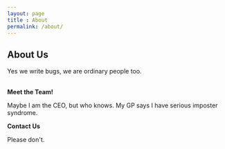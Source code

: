 ```yaml
---
layout: page
title : About
permalink: /about/
---
```


<h2>About Us</h2>
<p>Yes we write bugs, we are ordinary people too.</p>
<br>
<div class="manual-post">
  <div class="manual manual-title">
  <strong>Meet the Team!</strong>
  </div>
<p>  

<div class="manual-content">
<p>Maybe I am the CEO, but who knows. My GP says I have serious imposter syndrome. </p>
</div>

<div class="manual manual-title">
  <strong>Contact Us</strong>
  </div>
<p>  
<div class="manual-content">
<p>Please don't.</p>
</div>
</div>

